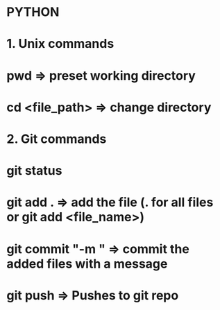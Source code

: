 # PYTHON
# 1. Unix commands
# pwd => preset working directory
# cd <file_path> => change directory  

# 2. Git commands
# git status
# git add .                 => add the file (. for all files or git add <file_name>)
# git commit "-m <message>" => commit the added files with a message
# git push                  => Pushes to git repo
